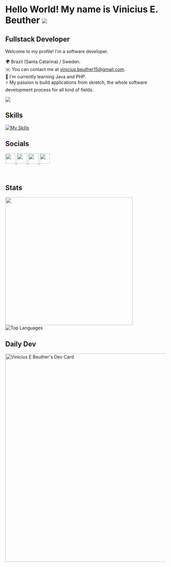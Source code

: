 Hello World! My name is Vinicius E. Beuther   ![](https://user-images.githubusercontent.com/18350557/176309783-0785949b-9127-417c-8b55-ab5a4333674e.gif)
===========================================================================================================================================

Fullstack Developer
-------------------

Welcome to my profile! I'm a software developer.

🌍  Brazil (Santa Catarina) / Sweden.
<br>
✉️  You can contact me at [vinicius.beuther15@gmail.com](mailto:vinicius.beuther15@gmail.com).
<br>
🧠  I'm currently learning Java and PHP.
<br>
⚡  My passion is build applications from skretch, the whole software development process for all kind of fields.

<a href="https://www.github.com/ViniciusBeuther" target="_blank" rel="noreferrer"><img
src="https://img.shields.io/github/followers/ViniciusBeuther?logo=github&style=for-the-badge&color=0891b2&labelColor=1c1917" /></a>
## Skills

[![My Skills](https://skillicons.dev/icons?i=js,html,css,sass,typescript,react,tailwind,vite,git,npm,github,python,nodejs,express,postman,mysql,sqlite,vscode,idea,figma&perline=10)](https://skillicons.dev)

## Socials
<p align="left"> <a href="https://www.dev.to/viniciusbeuther" target="_blank" rel="noreferrer"> <picture> <source media="(prefers-color-scheme: dark)" srcset="https://raw.githubusercontent.com/danielcranney/readme-generator/main/public/icons/socials/devdotto-dark.svg" /> <source media="(prefers-color-scheme: light)" srcset="https://raw.githubusercontent.com/danielcranney/readme-generator/main/public/icons/socials/devdotto.svg" /> <img src="https://raw.githubusercontent.com/danielcranney/readme-generator/main/public/icons/socials/devdotto.svg" width="32" height="32" /> </picture> </a> <a href="https://www.github.com/ViniciusBeuther" target="_blank" rel="noreferrer"> <picture> <source media="(prefers-color-scheme: dark)" srcset="https://raw.githubusercontent.com/danielcranney/readme-generator/main/public/icons/socials/github-dark.svg" /> <source media="(prefers-color-scheme: light)" srcset="https://raw.githubusercontent.com/danielcranney/readme-generator/main/public/icons/socials/github.svg" /> <img src="https://raw.githubusercontent.com/danielcranney/readme-generator/main/public/icons/socials/github.svg" width="32" height="32" /> </picture> </a> <a href="https://www.linkedin.com/in/viniciuseduardobeuther" target="_blank" rel="noreferrer"> <picture> <source media="(prefers-color-scheme: dark)" srcset="https://raw.githubusercontent.com/danielcranney/readme-generator/main/public/icons/socials/linkedin-dark.svg" /> <source media="(prefers-color-scheme: light)" srcset="https://raw.githubusercontent.com/danielcranney/readme-generator/main/public/icons/socials/linkedin.svg" /> <img src="https://raw.githubusercontent.com/danielcranney/readme-generator/main/public/icons/socials/linkedin.svg" width="32" height="32" /> </picture> </a> <a href="https://www.stackoverflow.com/users/vinicius-e-beuther" target="_blank" rel="noreferrer"> <picture> <source media="(prefers-color-scheme: dark)" srcset="https://raw.githubusercontent.com/danielcranney/readme-generator/main/public/icons/socials/stackoverflow-dark.svg" /> <source media="(prefers-color-scheme: light)" srcset="https://raw.githubusercontent.com/danielcranney/readme-generator/main/public/icons/socials/stackoverflow.svg" /> <img src="https://raw.githubusercontent.com/danielcranney/readme-generator/main/public/icons/socials/stackoverflow.svg" width="32" height="32" /> </picture> </a></p>
<br>

<!-- STATS / STREAK -->
## Stats
<p align="left">
  <img src="https://github-readme-stats.vercel.app/api?username=ViniciusBeuther&show_icons=true&title_color=7A7ADB&icon_color=2234AE&text_color=D3D3D3&bg_color=0,000000,130F40&hide_border=true" width="400">
<img border="None" align="top" src="https://github-readme-stats.vercel.app/api/top-langs/?username=ViniciusBeuther&layout=compact&title_color=7A7ADB&icon_color=2234AE&text_color=D3D3D3&bg_color=0,000000,130F40&hide_border=true" alt="Top Languages">  
</p>

## Daily Dev
<div align="left">
  <a href="https://app.daily.dev/viniciusebeuther"><img src="https://api.daily.dev/devcards/v2/YO6iUK4cqfrXxmKT86Vea.png?type=wide&r=s8b" width="652" alt="Vinicius E Beuther's Dev Card"/></a>
</div>
